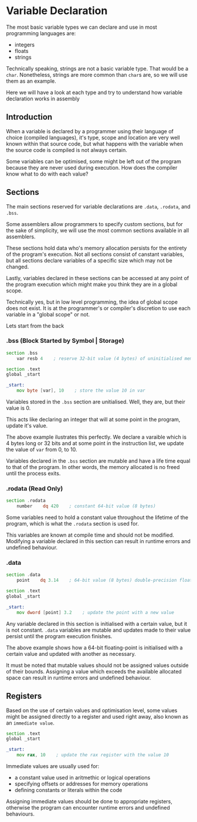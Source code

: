 # Variable Declaration

The most basic variable types we can declare and use in most programming languages are:

- integers
- floats
- strings

Technically speaking, strings are not a basic variable type. That would be a `char`. Nonetheless, strings are more common than `char`s are, so we will use them as an example.

Here we will have a look at each type and try to understand how variable declaration works in assembly

## Introduction

When a variable is declared by a programmer using their language of choice (compiled languages), it's type, scope and location are very well known within that source code, but what happens with the variable when the source code is compiled is not always certain.

Some variables can be optimised, some might be left out of the program because they are never used during execution. How does the compiler know what to do with each value?

## Sections

The main sections reserved for variable declarations are `.data`, `.rodata`, and `.bss`.

Some assemblers allow programmers to specify custom sections, but for the sake of simplicity, we will use the most common sections available in all assemblers.

These sections hold data who's memory allocation persists for the entirety of the program's execution. Not all sections consist of canstant variables, but all sections declare variables of a specific size which may not be changed.

Lastly, variables declared in these sections can be accessed at any point of the program execution which might make you think they are in a global scope.

Technically yes, but in low level programming, the idea of global scope does not exist. It is at the programmer's or compiler's discretion to use each variable in a "global scope" or not.

Lets start from the back

### .bss (Block Started by Symbol | Storage)

```asm
section .bss
    var resb 4    ; reserve 32-bit value (4 bytes) of uninitialised memory

section .text
global _start

_start:
    mov byte [var], 10    ; store the value 10 in var
```

Variables stored in the `.bss` section are unitialised. Well, they are, but their value is 0.

This acts like declaring an integer that will at some point in the program, update it's value.

The above example ilustrates this perfectly. We declare a varaible which is 4 bytes long or 32 bits and at some point in the instruction list, we update the value of `var` from 0, to 10.

Variables declared in the `.bss` section are mutable and have a life time equal to that of the program. In other words, the memory allocated is no freed until the process exits.

### .rodata (Read Only)

```asm
section .rodata
    number    dq 420    ; constant 64-bit value (8 bytes)
```

Some variables need to hold a constant value throughout the lifetime of the program, which is what the `.rodata` section is used for.

This variables are known at compile time and should not be modified. Modifying a variable declared in this section can result in runtime errors and undefined behaviour.

### .data

```asm
section .data
    point    dq 3.14    ; 64-bit value (8 bytes) double-precision floating-point

section .text
global _start

_start:
    mov dword [point] 3.2    ; update the point with a new value
```

Any variable declared in this section is initialised with a certain value, but it is not constant. `.data` variables are mutable and updates made to their value persist until the program execution finishes.

The above example shows how a 64-bit floating-point is initialised with a certain value and updated with another as necessary.

It must be noted that mutable values should not be assigned values outside of their bounds. Assigning a value which exceeds the available allocated space can result in runtime errors and undefined behaviour.

## Registers

Based on the use of certain values and optimisation level, some values might be assigned directly to a register and used right away, also known as an `immediate value`.

```asm
section .text
global _start

_start:
    mov rax, 10    ; update the rax register with the value 10
```

Immediate values are usually used for:

- a constant value used in aritmethic or logical operations
- specifying offsets or addresses for memory operations
- defining constants or literals within the code

Assigning immediate values should be done to appropriate registers, otherwise the program can encounter runtime errors and undefined behaviours.